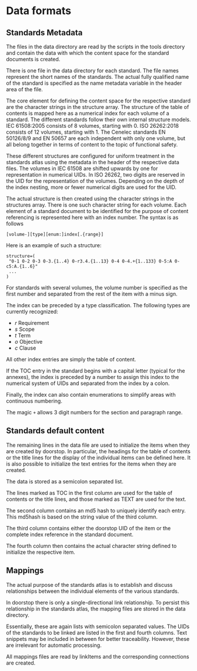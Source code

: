 # Data formats

## Standards Metadata

The files in the data directory are read by the scripts in the tools directory and contain the data with which the content space for the standard documents is created.

There is one file in the data directory for each standard. The file names represent the short names of the standards. The actual fully qualified name of the standard is specified as the name metadata variable in the header area of the file.

The core element for defining the content space for the respective standard are the character strings in the structure array. The structure of the table of contents is mapped here as a numerical index for each volume of a standard. The different standards follow their own internal structure models. IEC 61508:2005 consists of 8 volumes, starting with 0. ISO 26262:2018 consists of 12 volumes, starting with 1. The Cenelec standards EN 50126/8/9 and EN 50657 are each independent with only one volume, but all belong together in terms of content to the topic of functional safety.

These different structures are configured for uniform treatment in the standards atlas using the metadata in the header of the respective data files. The volumes in IEC 61508 are shifted upwards by one for representation in numerical UIDs. In ISO 26262, two digits are reserved in the UID for the representation of the volumes. Depending on the depth of the index nesting, more or fewer numerical digits are used for the UID.

The actual structure is then created using the character strings in the structures array. There is one such character string for each volume. Each element of a standard document to be identified for the purpose of content referencing is represented here with an index number. The syntax is as follows

```
[volume-][type][enum:]index[.{range}]
```

Here is an example of such a structure:

```
structure=(
 "0-1 0-2 0-3 0-3.{1..4} 0-r3.4.{1..13} 0-4 0-4.+{1..133} 0-5:A 0-c5:A.{1..6}"
 ...
)
```

For standards with several volumes, the volume number is specified as the first number and separated from the rest of the item with a minus sign.

The index can be preceded by a type classification. The following types are currently recognized:

* *r* Requirement
* *s* Scope
* *t* Term
* *o* Objective
* *c* Clause

All other index entries are simply the table of content.

If the TOC entry in the standard begins with a capital letter (typical for the annexes), the index is preceded by a number to assign this index to the numerical system of UIDs and separated from the index by a colon.

Finally, the index can also contain enumerations to simplify areas with continuous numbering.

The magic `+` allows 3 digit numbers for the section and paragraph range.

## Standards default content

The remaining lines in the data file are used to initialize the items when they are created by doorstop. In particular, the headings for the table of contents or the title lines for the display of the individual items can be defined here. It is also possible to initialize the text entries for the items when they are created.

The data is stored as a semicolon separated list.

The lines marked as TOC in the first column are used for the table of contents or the title lines, and those marked as TEXT are used for the text.

The second column contains an md5 hash to uniquely identify each entry. This md5hash is based on the string value of the third column. 

The third column contains either the doorstop UID of the item or the complete index reference in the standard document.

The fourth column then contains the actual character string defined to initialize the respective item.

## Mappings

The actual purpose of the standards atlas is to establish and discuss relationships between the individual elements of the various standards.

In doorstop there is only a single-directional link relationship. To persist this relationship in the standards atlas, the mapping files are stored in the data directory.

Essentially, these are again lists with semicolon separated values. The UIDs of the standards to be linked are listed in the first and fourth columns. Text snippets may be included in between for better traceability. However, these are irrelevant for automatic processing.

All mappings files are read by linkItems and the corresponding connections are created.

